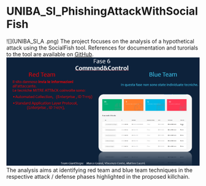 # UNIBA_SI_PhishingAttackWithSocialFish

![](UNIBA_SI_A .png)
The project focuses on the analysis of a hypothetical attack using the SocialFish tool. References for documentation and turorials to the tool are available on [GitHub](https://github.com/UndeadSec/SocialFish).
![](UNIBA_SI_B.png)
The analysis aims at identifying red team and blue team techniques in the respective attack / defense phases highlighted in the proposed killchain.
